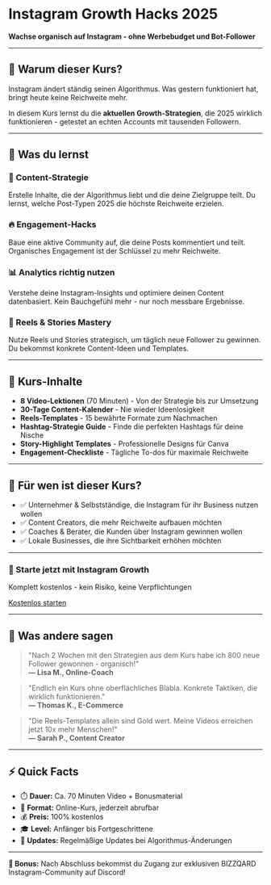 # Instagram Growth Hacks 2025

**Wachse organisch auf Instagram - ohne Werbebudget und Bot-Follower**

---

## 📱 Warum dieser Kurs?

Instagram ändert ständig seinen Algorithmus. Was gestern funktioniert hat, bringt heute keine Reichweite mehr.

In diesem Kurs lernst du die **aktuellen Growth-Strategien**, die 2025 wirklich funktionieren - getestet an echten Accounts mit tausenden Followern.

---

## 🎯 Was du lernst

### 📸 Content-Strategie

Erstelle Inhalte, die der Algorithmus liebt und die deine Zielgruppe teilt. Du lernst, welche Post-Typen 2025 die höchste Reichweite erzielen.

### 🔥 Engagement-Hacks

Baue eine aktive Community auf, die deine Posts kommentiert und teilt. Organisches Engagement ist der Schlüssel zu mehr Reichweite.

### 📊 Analytics richtig nutzen

Verstehe deine Instagram-Insights und optimiere deinen Content datenbasiert. Kein Bauchgefühl mehr - nur noch messbare Ergebnisse.

### 💬 Reels & Stories Mastery

Nutze Reels und Stories strategisch, um täglich neue Follower zu gewinnen. Du bekommst konkrete Content-Ideen und Templates.

---

## 🎁 Kurs-Inhalte

- **8 Video-Lektionen** (70 Minuten) - Von der Strategie bis zur Umsetzung
- **30-Tage Content-Kalender** - Nie wieder Ideenlosigkeit
- **Reels-Templates** - 15 bewährte Formate zum Nachmachen
- **Hashtag-Strategie Guide** - Finde die perfekten Hashtags für deine Nische
- **Story-Highlight Templates** - Professionelle Designs für Canva
- **Engagement-Checkliste** - Tägliche To-dos für maximale Reichweite

---

## 💪 Für wen ist dieser Kurs?

- ✅ Unternehmer & Selbstständige, die Instagram für ihr Business nutzen wollen
- ✅ Content Creators, die mehr Reichweite aufbauen möchten
- ✅ Coaches & Berater, die Kunden über Instagram gewinnen wollen
- ✅ Lokale Businesses, die ihre Sichtbarkeit erhöhen möchten

---

<div class="cta-box">
  <h3>🚀 Starte jetzt mit Instagram Growth</h3>
  <p>Komplett kostenlos - kein Risiko, keine Verpflichtungen</p>
  <a href="https://deine-domain.systeme.io/instagram-growth-optin" class="cta-button">
    Kostenlos starten
  </a>
</div>

---

## 🌟 Was andere sagen

> "Nach 2 Wochen mit den Strategien aus dem Kurs habe ich 800 neue Follower gewonnen - organisch!"  
> **— Lisa M., Online-Coach**

> "Endlich ein Kurs ohne oberflächliches Blabla. Konkrete Taktiken, die wirklich funktionieren."  
> **— Thomas K., E-Commerce**

> "Die Reels-Templates allein sind Gold wert. Meine Videos erreichen jetzt 10x mehr Menschen!"  
> **— Sarah P., Content Creator**

---

## ⚡ Quick Facts

- ⏱️ **Dauer:** Ca. 70 Minuten Video + Bonusmaterial
- 📱 **Format:** Online-Kurs, jederzeit abrufbar
- 💰 **Preis:** 100% kostenlos
- 🎓 **Level:** Anfänger bis Fortgeschrittene
- 📅 **Updates:** Regelmäßige Updates bei Algorithmus-Änderungen

---

<div class="success-box">
  <strong>🎉 Bonus:</strong> Nach Abschluss bekommst du Zugang zur exklusiven BIZZQARD Instagram-Community auf Discord!
</div>
